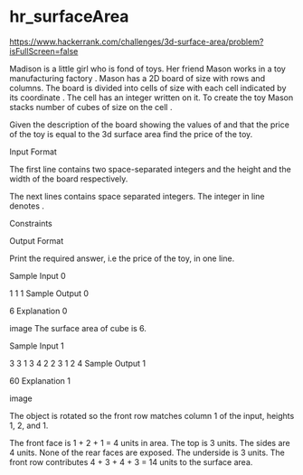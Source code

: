 # hr_surfaceArea
https://www.hackerrank.com/challenges/3d-surface-area/problem?isFullScreen=false

Madison is a little girl who is fond of toys. Her friend Mason works in a toy manufacturing factory . Mason has a 2D board  of size  with  rows and  columns. The board is divided into cells of size  with each cell indicated by its coordinate . The cell  has an integer  written on it. To create the toy Mason stacks  number of cubes of size  on the cell .

Given the description of the board showing the values of  and that the price of the toy is equal to the 3d surface area find the price of the toy.

Input Format

The first line contains two space-separated integers  and  the height and the width of the board respectively.

The next  lines contains  space separated integers. The  integer in  line denotes .

Constraints

Output Format

Print the required answer, i.e the price of the toy, in one line.

Sample Input 0

1 1
1
Sample Output 0

6
Explanation 0

image The surface area of  cube is 6.

Sample Input 1

3 3
1 3 4
2 2 3
1 2 4
Sample Output 1

60
Explanation 1

image

The object is rotated so the front row matches column 1 of the input, heights 1, 2, and 1.

The front face is 1 + 2 + 1 = 4 units in area.
The top is 3 units.
The sides are 4 units.
None of the rear faces are exposed.
The underside is 3 units.
The front row contributes 4 + 3 + 4 + 3 = 14 units to the surface area.
